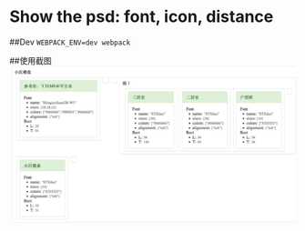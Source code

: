 # Show the psd: font, icon, distance 


##Dev
`WEBPACK_ENV=dev webpack`

##使用截图
![Alt text](https://raw.githubusercontent.com/SKing7/surveyer/master/example/shots/example_1.png "Optional title")

